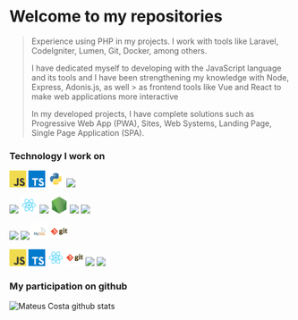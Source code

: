 # Welcome to my repositories


> Experience using PHP in my projects. I work with tools like Laravel, CodeIgniter, Lumen, Git, Docker, among others. 
>
> I have dedicated myself to developing with the JavaScript language and its tools and I have been strengthening my knowledge with Node, Express, Adonis.js, as well > as frontend tools like Vue and React to make web applications more interactive
> 
> In my developed projects, I have complete solutions such as Progressive Web App (PWA), Sites, Web Systems, Landing Page, Single Page Application (SPA).

### Technology I work on
<code><img height="30" src="https://raw.githubusercontent.com/github/explore/80688e429a7d4ef2fca1e82350fe8e3517d3494d/topics/javascript/javascript.png"></code>
<code><img height="30" src="https://raw.githubusercontent.com/github/explore/80688e429a7d4ef2fca1e82350fe8e3517d3494d/topics/typescript/typescript.png"></code>
<code><img height="30" src="https://raw.githubusercontent.com/github/explore/80688e429a7d4ef2fca1e82350fe8e3517d3494d/topics/python/python.png"></code>
<code><img height="30" src="https://peritoemphp.com/wp-content/uploads/2019/02/letter_c_PNG22.png"></code>

<code><img height="30" src="https://miro.medium.com/max/600/1*N5Iep1wJY1iXgMzpHxzE8w.png"></code>
<code><img height="30" src="https://raw.githubusercontent.com/github/explore/80688e429a7d4ef2fca1e82350fe8e3517d3494d/topics/react/react.png"></code>
<code><img height="30" src="https://img2.gratispng.com/20180503/pgq/kisspng-angularjs-data-binding-web-application-angular-5aeada2dc26d59.2056113015253407177964.jpg"></code>
<code><img height="30" src="https://raw.githubusercontent.com/github/explore/80688e429a7d4ef2fca1e82350fe8e3517d3494d/topics/nodejs/nodejs.png"></code>
<code><img height="30" src="https://d33wubrfki0l68.cloudfront.net/e937e774cbbe23635999615ad5d7732decad182a/26072/logo-small.ede75a6b.svg"></code>
<code><img height="30" src="https://miro.medium.com/max/400/0*KhW-3AFJ4qYeURtJ.jpg"></code>

<code><img height="30" src="https://www.limasoftware.com.br/img/postgres.jpg"></code>
<code><img height="30" src="https://res.cloudinary.com/practicaldev/image/fetch/s--a67KYY-A--/c_fill,f_auto,fl_progressive,h_320,q_auto,w_320/https://dev-to-uploads.s3.amazonaws.com/uploads/user/profile_image/56177/3a0504e3-1139-4110-b903-08949636010a.jpg"></code>
<code><img height="30" src="https://raw.githubusercontent.com/github/explore/80688e429a7d4ef2fca1e82350fe8e3517d3494d/topics/mysql/mysql.png"></code>
<code><img height="30" src="https://raw.githubusercontent.com/github/explore/80688e429a7d4ef2fca1e82350fe8e3517d3494d/topics/git/git.png"></code>

<code><img height="30" src="https://raw.githubusercontent.com/github/explore/80688e429a7d4ef2fca1e82350fe8e3517d3494d/topics/javascript/javascript.png"></code>
<code><img height="30" src="https://raw.githubusercontent.com/github/explore/80688e429a7d4ef2fca1e82350fe8e3517d3494d/topics/typescript/typescript.png"></code>
<code><img height="30" src="https://raw.githubusercontent.com/github/explore/80688e429a7d4ef2fca1e82350fe8e3517d3494d/topics/react/react.png"></code>
<code><img height="30" src="https://raw.githubusercontent.com/github/explore/80688e429a7d4ef2fca1e82350fe8e3517d3494d/topics/git/git.png"></code>
<code><img height="30" src="https://e7.pngegg.com/pngimages/117/744/png-clipart-node-js-javascript-express-js-software-developer-react-network-code-angle-text.png"></code>
<code><img height="30" src="https://adonisjs.com/images/badge.svg"></code>

### My participation on github
![Mateus Costa github stats](https://github-readme-stats.vercel.app/api?username=mateustech)
